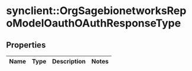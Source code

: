 # synclient::OrgSagebionetworksRepoModelOauthOAuthResponseType


## Properties
Name | Type | Description | Notes
------------ | ------------- | ------------- | -------------


